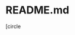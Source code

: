 # README.md
[circleci-image]: https://img.shields.io/circleci/build/github/nestjs/nest/master?token=abc123def456
[circle
